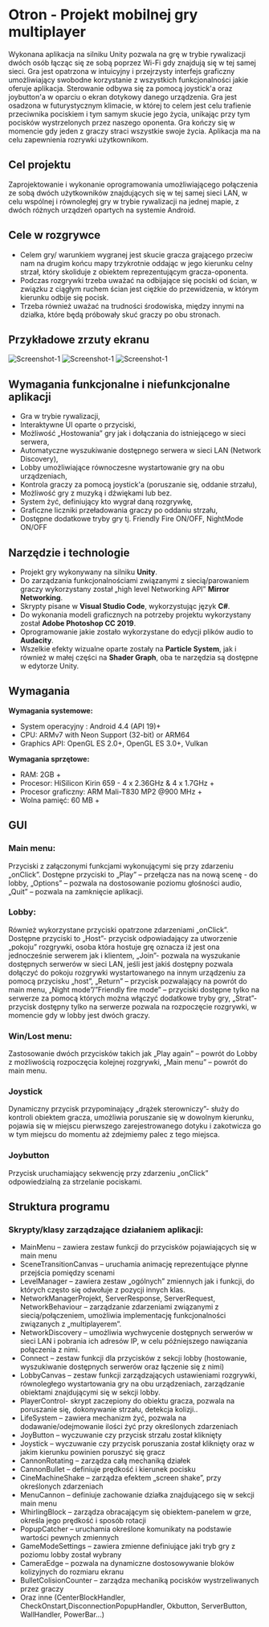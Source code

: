 # Otron - Projekt mobilnej gry multiplayer
Wykonana aplikacja na silniku Unity pozwala na grę w trybie rywalizacji dwóch osób łącząc się ze sobą poprzez Wi-Fi gdy znajdują się w tej samej sieci. Gra jest opatrzona w intuicyjny i przejrzysty interfejs graficzny umożliwiający swobodne korzystanie z wszystkich funkcjonalności jakie oferuje aplikacja. Sterowanie odbywa się za pomocą joystick'a oraz joybutton'a w oparciu o ekran dotykowy danego urządzenia. Gra jest osadzona w futurystycznym klimacie, w której to celem jest celu trafienie przeciwnika pociskiem  i tym samym skucie jego życia, unikając przy tym pocisków wystrzelonych przez naszego oponenta. Gra kończy się w momencie gdy jeden z graczy straci wszystkie swoje życia. Aplikacja ma na celu zapewnienia rozrywki użytkownikom.

## Cel projektu
Zaprojektowanie i wykonanie oprogramowania umożliwiającego połączenia ze sobą dwóch użytkowników znajdujących się w tej samej sieci LAN, w celu wspólnej i równoległej gry w trybie rywalizacji na jednej mapie, z dwóch różnych urządzeń opartych na systemie Android.

## Cele w rozgrywce
* Celem gry/ warunkiem wygranej jest skucie gracza grającego przeciw nam na drugim końcu mapy trzykrotnie oddając w jego kierunku celny strzał, który skoliduje z obiektem reprezentującym gracza-oponenta.
* Podczas rozgrywki trzeba uważać na odbijające się pociski od ścian, w związku z ciągłym ruchem ścian jest ciężkie do przewidzenia, w którym kierunku odbije się pocisk.
* Trzeba również uważać na trudności środowiska, między innymi na działka, które będą próbowały skuć graczy po obu stronach.

## Przykładowe zrzuty ekranu
![Screenshot-1](/screens/3.jpg)
![Screenshot-1](/screens/9.jpg)
![Screenshot-1](/screens/6.jpg)

## Wymagania funkcjonalne i niefunkcjonalne aplikacji
* Gra w trybie rywalizacji,
* Interaktywne UI oparte o przyciski,
* Możliwość „Hostowania” gry jak i dołączania do istniejącego w sieci serwera,
* Automatyczne wyszukiwanie dostępnego serwera w sieci LAN (Network Discovery),
* Lobby umożliwiające równoczesne wystartowanie gry na obu urządzeniach,
* Kontrola graczy za pomocą joystick'a (poruszanie się, oddanie strzału),
* Możliwość gry z muzyką i dźwiękami lub bez.
* System żyć, definiujący kto wygrał daną rozgrywkę,
* Graficzne liczniki przeładowania graczy po oddaniu strzału,
* Dostępne dodatkowe tryby gry tj. Friendly Fire ON/OFF, NightMode ON/OFF

## Narzędzie i technologie
* Projekt gry wykonywany na silniku **Unity**. 
* Do zarządzania funkcjonalnościami związanymi z siecią/parowaniem graczy wykorzystany został „high level Networking API” **Mirror Networking**. 
* Skrypty pisane w **Visual Studio Code**, wykorzystując język **C#**. 
* Do wykonania modeli graficznych na potrzeby projektu wykorzystany został **Adobe Photoshop CC 2019**. 
* Oprogramowanie jakie zostało wykorzystane do edycji plików audio to **Audacity**. 
* Wszelkie efekty wizualne oparte zostały na **Particle System**, jak i również w małej części na **Shader Graph**, oba te narzędzia są dostępne w edytorze Unity.   
  
## Wymagania
**Wymagania systemowe:**  
* System operacyjny :  Android 4.4 (API 19)+
* CPU: ARMv7 with Neon Support (32-bit) or ARM64
* Graphics API: OpenGL ES 2.0+, OpenGL ES 3.0+, Vulkan  
  
**Wymagania sprzętowe:**
* RAM: 2GB + 
* Procesor: HiSilicon Kirin 659 - 4 x 2.36GHz & 4 x 1.7GHz + 
* Procesor graficzny: ARM Mali-T830 MP2 @900 MHz +
* Wolna pamięć: 60 MB + 

## GUI
### Main menu: 
Przyciski z załączonymi funkcjami wykonującymi się przy zdarzeniu „onClick”. Dostępne przyciski to „Play” – przełącza nas na nową scenę - do lobby, „Options” – pozwala na dostosowanie poziomu głośności audio, „Quit” – pozwala na zamknięcie aplikacji.

### Lobby: 
Również wykorzystane przyciski opatrzone zdarzeniami „onClick”. Dostępne przyciski to „Host”- przycisk odpowiadający za utworzenie „pokoju” rozgrywki, osoba która hostuje grę oznacza iż jest ona jednocześnie serwerem jak i klientem, „Join”- pozwala na wyszukanie dostępnych serwerów w sieci LAN, jeśli jest jakiś dostępny pozwala dołączyć do pokoju rozgrywki wystartowanego na innym urządzeniu za pomocą przycisku „host”, „Return” – przycisk pozwalający na powrót do main menu,
„Night mode”/”Friendly fire mode” – przyciski dostępne tylko na serwerze za pomocą których można włączyć dodatkowe tryby gry, „Strat”- przycisk dostępny tylko na serwerze  pozwala na rozpoczęcie rozgrywki, w momencie gdy w lobby jest dwóch graczy.

### Win/Lost menu: 
Zastosowanie dwóch przycisków takich jak „Play again” – powrót do Lobby z możliwością rozpoczęcia kolejnej rozgrywki, „Main menu” – powrót do main menu.

### Joystick
Dynamiczny przycisk przypominający „drążek sterowniczy”- służy do kontroli obiektem gracza, umożliwia poruszanie się w dowolnym kierunku, pojawia się w miejscu pierwszego zarejestrowanego dotyku i zakotwicza go w tym miejscu do momentu aż zdejmiemy palec z tego miejsca.

### Joybutton
Przycisk uruchamiający sekwencję przy zdarzeniu „onClick” odpowiedzialną za strzelanie pociskami.

## Struktura programu
### Skrypty/klasy zarządzające działaniem aplikacji:
- MainMenu – zawiera zestaw funkcji do przycisków pojawiających się w main menu
- SceneTransitionCanvas – uruchamia animację reprezentujące płynne przejścia pomiędzy scenami
- LevelManager – zawiera zestaw „ogólnych” zmiennych jak i  funkcji, do których często się odwołuje z pozycji innych klas.
- NetworkManagerProjekt, ServerResponse, ServerRequest, NetworkBehaviour – zarządzanie zdarzeniami związanymi z siecią/połączeniem, umożliwia implementację funkcjonalności związanych z „multiplayerem”.
- NetworkDiscovery – umożliwia wychwycenie dostępnych serwerów w sieci LAN i pobrania ich adresów IP, w celu późniejszego nawiązania połączenia z nimi.
- Connect – zestaw funkcji dla przycisków z sekcji lobby (hostowanie, wyszukiwanie dostępnych serwerów oraz łączenie się z nimi)
- LobbyCanvas – zestaw funkcji zarządzających ustawieniami rozgrywki, równoległego wystartowania gry na obu urządzeniach, zarządzanie obiektami znajdującymi się w sekcji lobby.
- PlayerControl- skrypt zaczepiony do obiektu gracza, pozwala na poruszanie się, dokonywanie strzału, detekcja kolizji..
- LifeSystem – zawiera mechanizm żyć, pozwala na dodawanie/odejmowanie ilości żyć przy określonych zdarzeniach
- JoyButton – wyczuwanie czy przycisk strzału został kliknięty
- Joystick – wyczuwanie czy przycisk poruszania został kliknięty oraz w jakim kierunku powinien poruszyć się gracz
- CannonRotating – zarządza całą mechaniką działek
- CannonBullet – definiuje prędkość i kierunek pocisku
- CineMachineShake – zarządza efektem „screen shake”, przy określonych zdarzeniach
- MenuCannon – definiuje zachowanie działka znajdującego się w sekcji main menu
- WhirlingBlock – zarządza obracającym się obiektem-panelem w grze, określa jego prędkość i sposób rotacji
- PopupCatcher – uruchamia określone komunikaty na podstawie wartości pewnych zmiennych 
- GameModeSettings – zawiera zmienne definiujące jaki tryb gry z poziomu lobby został wybrany
- CameraEdge – pozwala na dynamiczne dostosowywanie bloków kolizyjnych do rozmiaru ekranu
- BulletColisionCounter – zarządza mechaniką pocisków wystrzeliwanych przez graczy
- Oraz inne (CenterBlockHandler, CheckOnstart,DisconnectionPopupHandler, Okbutton, ServerButton, WallHandler, PowerBar...)









